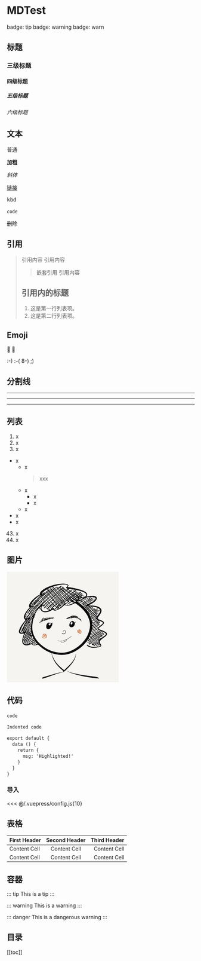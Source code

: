 # MDTest

<badge type="tip">badge: tip</badge>
<badge type="warning">badge: warning</badge>
<badge type="warn">badge: warn</badge>

## 标题
### 三级标题
#### 四级标题
##### 五级标题
###### 六级标题

## 文本

普通

**加粗**

*斜体*

[链接](https://github.com/talltotal/vuepress-theme-talltotal)

<kbd>kbd</kbd>

`code`

~~删除~~


## 引用

> 引用内容
> 引用内容
> > 嵌套引用
> 引用内容
>
> ## 引用内的标题
> 1. 这是第一行列表项。
> 2. 这是第二行列表项。
>

## Emoji
:tada: :100:

:-) :-( 8-) ;)

## 分割线
---

---

***

## 列表
1. x
2. x
3. x

- x
    - x
      > xxx
    - x
        - x
        * x
    - x
- x
- x

43. x
1. x


## 图片

![logo](/imgs/logo.png)

## 代码

`code`

    Indented code

``` js{4}
export default {
  data () {
    return {
      msg: 'Highlighted!'
    }
  }
}
```

### 导入
<<< @/.vuepress/config.js{10}


## 表格

| First Header | Second Header | Third Header |
| :------------ | :-------------:| ------------: |
| Content Cell | Content Cell  | Content Cell |
| Content Cell | Content Cell  | Content Cell |


## 容器
::: tip
This is a tip
:::

::: warning
This is a warning
:::

::: danger
This is a dangerous warning
:::


## 目录
[[toc]]
